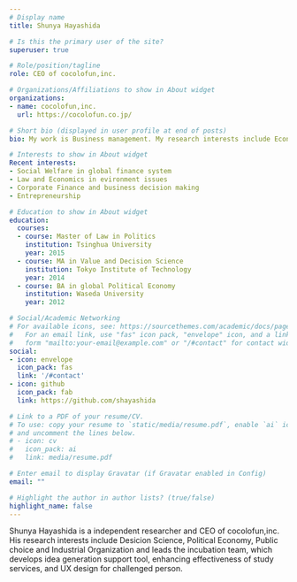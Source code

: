 ```yaml
---
# Display name
title: Shunya Hayashida

# Is this the primary user of the site?
superuser: true

# Role/position/tagline
role: CEO of cocolofun,inc.

# Organizations/Affiliations to show in About widget
organizations:
- name: cocolofun,inc.
  url: https://cocolofun.co.jp/

# Short bio (displayed in user profile at end of posts)
bio: My work is Business management. My research interests include Economics and Business.

# Interests to show in About widget
Recent interests:
- Social Welfare in global finance system
- Law and Economics in evironment issues
- Corporate Finance and business decision making
- Entrepreneurship

# Education to show in About widget
education:
  courses:
  - course: Master of Law in Politics
    institution: Tsinghua University
    year: 2015
  - course: MA in Value and Decision Science
    institution: Tokyo Institute of Technology
    year: 2014
  - course: BA in global Political Economy
    institution: Waseda University
    year: 2012

# Social/Academic Networking
# For available icons, see: https://sourcethemes.com/academic/docs/page-builder/#icons
#   For an email link, use "fas" icon pack, "envelope" icon, and a link in the
#   form "mailto:your-email@example.com" or "/#contact" for contact widget.
social:
- icon: envelope
  icon_pack: fas
  link: '/#contact'
- icon: github
  icon_pack: fab
  link: https://github.com/shayashida

# Link to a PDF of your resume/CV.
# To use: copy your resume to `static/media/resume.pdf`, enable `ai` icons in `params.toml`, 
# and uncomment the lines below.
# - icon: cv
#   icon_pack: ai
#   link: media/resume.pdf

# Enter email to display Gravatar (if Gravatar enabled in Config)
email: ""

# Highlight the author in author lists? (true/false)
highlight_name: false
---
```


Shunya Hayashida is a independent researcher and CEO of cocolofun,inc. His research interests include Desicion Science, Political Economy, Public choice and Industrial Organization and leads the incubation team, which develops idea generation support tool, enhancing effectiveness of study services, and UX design for challenged person.